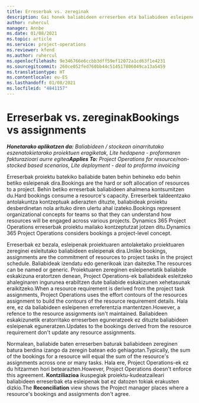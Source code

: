 ```yaml
---
title: Erreserbak vs. zereginak
description: Gai honek baliabideen erreserben eta baliabideen esleipenen arteko desberdintasunak eskaintzen ditu.
author: ruhercul
manager: Annbe
ms.date: 01/08/2021
ms.topic: article
ms.service: project-operations
ms.reviewer: kfend
ms.author: ruhercul
ms.openlocfilehash: 9e346766e6ccbb3dff59ef12072a1cd63f1e4231
ms.sourcegitcommit: 260ce052fed760bb44c514517806049ca13a5459
ms.translationtype: HT
ms.contentlocale: eu-ES
ms.lasthandoff: 01/08/2021
ms.locfileid: "4841157"
---
```

# <a name="bookings-vs-assignments"></a><span data-ttu-id="ab58a-103">Erreserbak vs. zereginak</span><span class="sxs-lookup"><span data-stu-id="ab58a-103">Bookings vs assignments</span></span>

<span data-ttu-id="ab58a-104">_**Honetarako aplikatzen da:** Baliabideen / stockean oinarritutako eszenatokietarako proiektuen eragiketak, Lite hedapena - proformaren fakturazioari aurre egitea_</span><span class="sxs-lookup"><span data-stu-id="ab58a-104">_**Applies To:** Project Operations for resource/non-stocked based scenarios, Lite deployment - deal to proforma invoicing_</span></span>

<span data-ttu-id="ab58a-105">Erreserbak proiektu batekiko baliabide baten behin behineko edo behin betiko esleipenak dira.</span><span class="sxs-lookup"><span data-stu-id="ab58a-105">Bookings are the hard or soft allocation of resources to a project.</span></span> <span data-ttu-id="ab58a-106">Behin betiko erreserbak baliabideen ahalmena kontsumitzen du.</span><span class="sxs-lookup"><span data-stu-id="ab58a-106">Hard bookings consume a resource's capacity.</span></span> <span data-ttu-id="ab58a-107">Erreserbek taldeentzako antolakuntza kontzeptuak adierazten dituzte, baliabideak proiektu desberdinetan nola arituko diren ulertu ahal izateko.</span><span class="sxs-lookup"><span data-stu-id="ab58a-107">Bookings represent organizational concepts for teams so that they can understand how resources will be engaged across various projects.</span></span> <span data-ttu-id="ab58a-108">Dynamics 365 Project Operations erreserbak proiektu mailako kontzeptutzat jotzen ditu.</span><span class="sxs-lookup"><span data-stu-id="ab58a-108">Dynamics 365 Project Operations considers bookings a project-level concept.</span></span> 

<span data-ttu-id="ab58a-109">Erreserbak ez bezala, esleipenak proiektuaren antolaketako proiektuaren zereginei esleitutako baliabideen esleipenak dira.</span><span class="sxs-lookup"><span data-stu-id="ab58a-109">Unlike bookings, assignments are the commitment of resources to project tasks in the project schedule.</span></span> <span data-ttu-id="ab58a-110">Baliabideak izendatu edo generikoak izan daitezke.</span><span class="sxs-lookup"><span data-stu-id="ab58a-110">The resources can be named or generic.</span></span>  <span data-ttu-id="ab58a-111">Proiektuaren zereginen esleipenetatik baliabide eskakizuna eratortzen denean, Project Operations-ek baliabideak esleitzeko ahaleginaren ingurunea erabiltzen dute baliabide eskakizunen xehetasunak eraikitzeko.</span><span class="sxs-lookup"><span data-stu-id="ab58a-111">When a resource requirement is derived from the project task assignments, Project Operations uses the effort contours of the resources assignment to build the contours of the resource requirement details.</span></span> <span data-ttu-id="ab58a-112">Hala ere, ez da baliabideen esleipenen erreferentzia mantentzen.</span><span class="sxs-lookup"><span data-stu-id="ab58a-112">However, a refence to the resource assignments isn't maintained.</span></span> <span data-ttu-id="ab58a-113">Baliabideen eskakizunetik eratorritako erreserben eguneratzeek ez dituzte baliabideen esleipenak eguneratzen.</span><span class="sxs-lookup"><span data-stu-id="ab58a-113">Updates to the bookings derived from the resource requirement don't update any resource assignments.</span></span>

<span data-ttu-id="ab58a-114">Normalean, baliabide baten erreserben baturak baliabideen zereginen batura berdina izango da zeregin batean edo gehiagotan.</span><span class="sxs-lookup"><span data-stu-id="ab58a-114">Typically, the sum of the bookings for a resource will equal the sum of the resource's assignments across one or many tasks.</span></span> <span data-ttu-id="ab58a-115">Hala ere, Project Operations-ek ez du hitzarmen hori betearazten.</span><span class="sxs-lookup"><span data-stu-id="ab58a-115">However, Project Operations doesn't enforce this agreement.</span></span> <span data-ttu-id="ab58a-116">**Kontziliazioa** ikuspegiak proiektu-kudeatzaileari baliabideen erreserbak eta esleipenak bat ez datozen tokiak erakusten dizkio.</span><span class="sxs-lookup"><span data-stu-id="ab58a-116">The **Reconciliation** view shows the Project manager places where a resource's bookings and assignments don't agree.</span></span>


